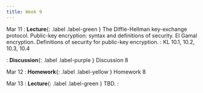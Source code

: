 ```yaml
---
title: Week 9
---
```


Mar 11
: **Lecture**{: .label .label-green } The Diffie-Hellman key-exchange protocol. Public-key encryption: syntax and definitions of security. El Gamal encryption. Definitions of security for public-key encryption.
    : KL 10.1, 10.2, 10.3, 10.4

: **Discussion**{: .label .label-purple } Discussion 8

Mar 12
: **Homework**{: .label .label-yellow } Homework 8

Mar 13
: **Lecture**{: .label .label-green } TBD.
    : 
